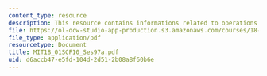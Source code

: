 ```yaml
---
content_type: resource
description: This resource contains informations related to operations on power series.
file: https://ol-ocw-studio-app-production.s3.amazonaws.com/courses/18-01sc-single-variable-calculus-fall-2010/d6accb47e5fd104d2d512b08a8f60b6e_MIT18_01SCF10_Ses97a.pdf
file_type: application/pdf
resourcetype: Document
title: MIT18_01SCF10_Ses97a.pdf
uid: d6accb47-e5fd-104d-2d51-2b08a8f60b6e
---
```

